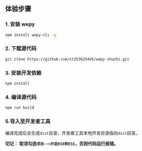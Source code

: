 
## 体验步骤

### 1. 安装 wepy
```bash
npm install wepy-cli -g
```

### 2. 下载源代码
```bash
git clone https://github.com/st253625445/wepy-shuzhi.git
```

### 3. 安装开发依赖
```bash
npm install
```

### 4. 编译源代码
```bash
npm run build
```

### 5.导入至开发者工具

编译完成后会生成`dist`目录，开发者工具本地开发目录指向`dist`目录。

**切记： 取消勾选`项目-->开启ES6转ES5`，否则代码运行报错。**

